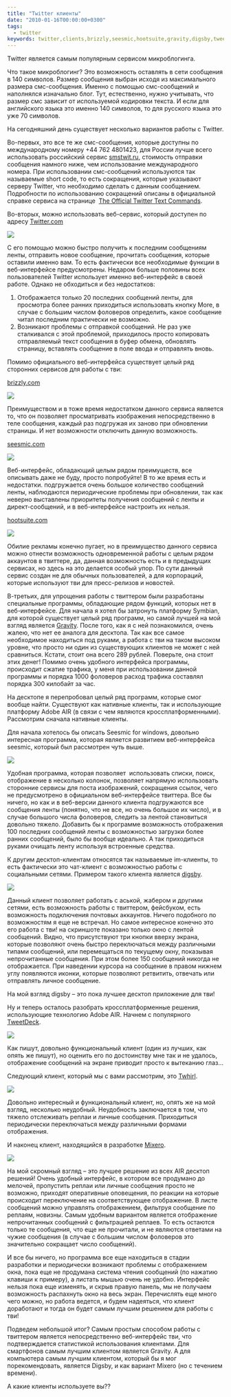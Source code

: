 ```yaml
---
title: "Twitter клиенты"
date: "2010-01-16T00:00:00+0300"
tags:
  - twitter
keywords: twitter,clients,brizzly,seesmic,hootsuite,gravity,digsby,tweetdeck,mixero,twhirl
---
```

Twitter является самым популярным сервисом микроблогинга.

Что такое микроблогинг? Это возможность оставлять в сети сообщения в 140 символов. Размер сообщения выбран исходя из максимального размера смс-сообщения. Именно с помощью смс-сообщений и наполнялся изначально блог. Тут, естественно, нужно учитывать, что размер смс зависит от используемой кодировки текста. И если для английского языка это именно 140 символов, то для русского языка это уже 70 символов.

На сегодняшний день существует несколько вариантов работы с Twitter.

Во-первых, это все те же смс-сообщения, которые доступны по международному номеру +44 762
4801423, для России лучше всего использовать российский сервис <a href="http://smstwit.ru"
rel="nofollow">smstwit.ru</a>, стоимость отправки сообщения намного ниже, чем использование международного номера. При использовании смс-сообщений используются так называемые short code, то есть сокращения, которые указывают серверу Twitter, что необходимо сделать с данным сообщением. Подробности по использованию сокращений описаны в официальной справке сервиса на странице  <a href="http://help.twitter.com/forums/59008/entries/14020" rel="nofollow">The Official Twitter Text Commands</a>.

Во-вторых, можно использовать веб-сервис, который доступен по адресу <a href="http://twitter.com/" rel="nofollow">Twitter.com</a>

![](https://static.juev.org/2010/01/Twitter.png)

С его помощью можно быстро получить к последним сообщениям ленты, отправить новое сообщение, прочитать сообщения, которые оставили именно вам. То есть фактически все необходимые функции в веб-интерфейсе предусмотрены. Недаром больше половины всех пользователей Twitter использует именно веб-интерфейс в своей работе. Однако не обходиться и без недостатков:
<ol>
	<li>Отображается только 20 последних сообщений ленты, для просмотра более ранних приходиться использовать кнопку More, в случае с большим числом фоловеров определить, какое сообщение читал последним практически не возможно.</li>
	<li>Возникают проблемы с отправкой сообщений. Не раз уже сталкивался с этой проблемой, приходилось просто копировать отправляемый текст сообщения в буфер обмена, обновлять страницу, вставлять сообщение в поле ввода и отправлять вновь.</li>
</ol>
Помимо официального веб-интерфейса существует целый ряд сторонних сервисов для работы с тви:

<a href="http://brizzly.com" rel="nofollow">brizzly.com</a>

![](https://static.juev.org/2010/01/Brizzly.png)

Преимуществом и в тоже время недостатком данного сервиса является то, что он позволяет просматривать изображения непосредственно в теле сообщения, каждый раз подгружая их заново при обновлении страницы. И нет возможности отключить данную возможность.

<a href="http://seesmic.com/web/index.html?locale=en" rel="nofollow">seesmic.com</a>

![](https://static.juev.org/2010/01/Seesmicweb.png)

Веб-интерфейс, обладающий целым рядом преимуществ, все описывать даже не буду, просто попробуйте! В то же время есть и недостатки. подгружается очень большое количество сообщений ленты, наблюдаются периодические проблемы при обновлении, так как неверно выставлены приоритеты получения сообщений с ленты и директ-сообщений, и в веб-интерфейсе настроить их нельзя.

<a href="http://hootsuite.com/dashboard" rel="nofollow">hootsuite.com</a>

![](https://static.juev.org/2010/01/hootsuite.png)

Обилие рекламы конечно пугает, но в преимущество данного сервиса можно отнести возможность одновременной работы с целым рядом аккаунтов в твиттере, да, данная возможность есть и в предыдущих сервисах, но здесь на это делается особый упор. По сути данный сервис создан не для обычных пользователей, а для корпораций, которые используют тви для пресс-релизов и новостей.

В-третьих, для упрощения работы с твиттером были разработаны специальные программы, обладающие рядом функций, которых нет в веб-интерфейсе. Для начала я хотел бы затронуть платформу Symbian, для которой существует целый ряд программ, но самой лучшей на мой взгляд является <a href="http://mobileways.de/products/gravity/gravity/" rel="nofollow">Gravity</a>. После того, как я с ней познакомился, очень жалею, что нет ее аналога для десктопа. Так как все самое необходимое находиться под руками, а работа с тви на таком высоком уровне, что просто ни один из существующих клиентов не может с ней сравниться. Кстати, стоит она всего 289 рублей. Поверьте, она стоит этих денег! Помимо очень удобного интерфейса программы, происходит сжатие трафика, у меня при использовании данной программы и порядка 1000 фоловеров расход трафика составлял порядка 300 килобайт за час.

На десктопе я перепробовал целый ряд программ, которые смог вообще найти. Существуют как нативные клиенты, так и использующие платформу Adobe AIR (в связи с чем являются кроссплатформенными). Рассмотрим сначала нативные клиенты.

Для начала хотелось бы описать Seesmic for windows, довольно интересная программа, которая является развитием веб-интерфейса seesmic, который был рассмотрен чуть выше.

![](https://static.juev.org/2010/01/Seesmic.png)

Удобная программа, которая позволяет  использовать списки, поиск, отображение в несколько колонок, позволяет напрямую использовать сторонние сервисы для поста изображений, сокращения ссылок, чего не предусмотрено в официальном веб-интерфейсе твиттера. Все бы ничего, но как и в веб-версии данного клиента подгружаются все сообщения ленты (понятно, что не все, но очень большое их число), и в случае большого числа фоловеров, следить за лентой становиться довольно тяжело. Добавить бы к программе возможность отображения 100 последних сообщений ленты с возможностью загрузки более ранних сообщений, было бы вообще идеально. А так приходиться руками очищать ленту используя встроенные средства.

К другим десктоп-клиентам относятся так называемые im-клиенты, то есть фактически это чат-клиент с возможностью работы с социальными сетями. Примером такого клиента является <a href="http://www.digsby.com/" rel="nofollow">digsby</a>.

![](https://static.juev.org/2010/01/Digsby.png)

Данный клиент позволяет работать с аськой, жабером и другими сетями, есть возможность работы с твиттером, фейсбуком, есть возможность подключения почтовых аккаунтов. Ничего подобного по возможностям я еще не встречал. Но самое интересное конечно это его работа с тви! на скриншоте показано только окно с лентой сообщений. Видно, что присутствуют три кнопки вверху экрана, которые позволяют очень быстро переключаться между различными типами сообщений, или перемещаться по текущему окну, показывая непрочитанные сообщения. При этом более 150 сообщений никогда не отображается. При наведении курсора на сообщение в правом нижнем углу появляются иконки, которые позволяют ретвитить, отвечать или отправлять личное сообщение.

На мой взгляд digsby – это пока лучшее десктоп приложение для тви!

Ну и теперь осталось разобрать кроссплатформенные решения, использующие технологию Adobe AIR. Начнем с популярного <a href="http://www.tweetdeck.com/beta/" rel="nofollow">TweetDeck</a>.

![](https://static.juev.org/2010/01/Tweetdeck.png)

Как пишут, довольно функциональный клиент (один из лучших, как опять же пишут), но оценить его по достоинству мне так и не удалось, отображение сообщений на экране приводит просто к вытеканию глаз…

Следующий клиент, который мы с вами рассмотрим, это <a href="http://www.twhirl.org/" rel="nofollow">Twhirl</a>.

![](https://static.juev.org/2010/01/Twhirl.png)

Довольно интересный и функциональный клиент, но, опять же на мой взгляд, несколько неудобный. Неудобность заключается в том, что тяжело отслеживать реплаи и личные сообщения. Приходиться периодически переключаться между различными формами отображения.

И наконец клиент, находящийся в разработке <a href="http://www.mixero.com/" rel="nofollow">Mixero</a>.

![](https://static.juev.org/2010/01/Mixero_thumb.png)

На мой скромный взгляд – это лучшее решение из всех AIR десктоп решений! Очень удобный интерфейс, в котором все продумано до мелочей, пропустить реплаи или личные сообщения просто не возможно, приходят оперативные оповещения, по реакции на которые происходит переключение на соответствующее отображение. В листе сообщений можно управлять отображением, фильтруя сообщение по реплаям, новизны. Самым удобным вариантом является отображение непрочитанных сообщений с фильтрацией реплаев. То есть остаются только те сообщения, что еще не прочитали, и не являются ответами на чужие сообщения (в случае с большим числом фоловеров это значительно сокращает число сообщений).

И все бы ничего, но программа все еще находиться в стадии разработки и периодически возникают проблемы с отображением окна, пока еще не продумана система чтения сообщений (по нажатию клавиши к примеру), а листать мышью очень не удобно. Интерфейс нельзя пока еще изменять, и скрыв правую панель, мы не получаем возможность распахнуть окно на весь экран. Перечислять еще много чего можно, но работа ведется, и будем надеяться, что клиент доработают и тогда он будет самым лучшим решением для работы с тви!

Подведем небольшой итог? Самым простым способом работы с твиттером является непосредственно веб-интерфейс тви, что подтверждается статистикой использования клиентами. Для смартфонов самым лучшим клиентом является Gravity. А для компьютера самым лучшим клиентом, который бы я мог порекомендовать, является Digsby, и как вариант Mixero (но с течением времени).

А какие клиенты используете вы??
